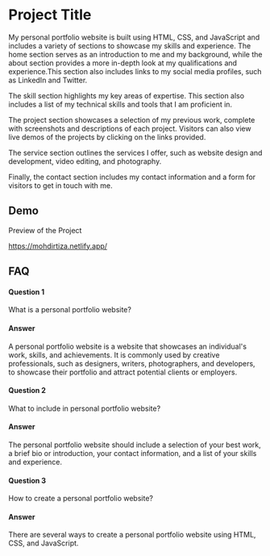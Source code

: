 
# Project Title

My personal portfolio website is built using HTML, CSS, and JavaScript and includes a variety of sections to showcase my skills and experience. The home section serves as an introduction to me and my background, while the about section provides a more in-depth look at my qualifications and experience.This section also includes links to my social media profiles, such as LinkedIn and Twitter.

The skill section highlights my key areas of expertise. This section also includes a list of my technical skills and tools that I am proficient in.

The project section showcases a selection of my previous work, complete with screenshots and descriptions of each project. Visitors can also view live demos of the projects by clicking on the links provided.

The service section outlines the services I offer, such as website design and development, video editing, and photography.

Finally, the contact section includes my contact information and a form for visitors to get in touch with me.

## Demo


Preview of the Project

https://mohdirtiza.netlify.app/


## FAQ

#### Question 1
What is a personal portfolio website?
#### Answer
A personal portfolio website is a website that showcases an individual's work, skills, and achievements. It is commonly used by creative professionals, such as designers, writers, photographers, and developers, to showcase their portfolio and attract potential clients or employers.
#### Question 2
What to include in personal portfolio website?
#### Answer
The personal portfolio website should include a selection of your best work, a brief bio or introduction, your contact information, and a list of your skills and experience.
#### Question 3
How to create a personal portfolio website?
#### Answer
There are several ways to create a personal portfolio website using HTML, CSS, and JavaScript.

